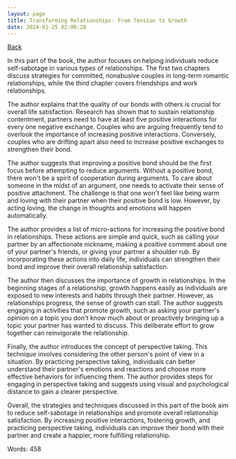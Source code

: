 ```yaml
---
layout: page
title: Transforming Relationships- From Tension to Growth
date: 2024-01-25 02:06:28
---
```


[Back](./)


In this part of the book, the author focuses on helping individuals reduce self-sabotage in various types of relationships. The first two chapters discuss strategies for committed, nonabusive couples in long-term romantic relationships, while the third chapter covers friendships and work relationships.

The author explains that the quality of our bonds with others is crucial for overall life satisfaction. Research has shown that to sustain relationship contentment, partners need to have at least five positive interactions for every one negative exchange. Couples who are arguing frequently tend to overlook the importance of increasing positive interactions. Conversely, couples who are drifting apart also need to increase positive exchanges to strengthen their bond.

The author suggests that improving a positive bond should be the first focus before attempting to reduce arguments. Without a positive bond, there won't be a spirit of cooperation during arguments. To care about someone in the midst of an argument, one needs to activate their sense of positive attachment. The challenge is that one won't feel like being warm and loving with their partner when their positive bond is low. However, by acting loving, the change in thoughts and emotions will happen automatically.

The author provides a list of micro-actions for increasing the positive bond in relationships. These actions are simple and quick, such as calling your partner by an affectionate nickname, making a positive comment about one of your partner's friends, or giving your partner a shoulder rub. By incorporating these actions into daily life, individuals can strengthen their bond and improve their overall relationship satisfaction.

The author then discusses the importance of growth in relationships. In the beginning stages of a relationship, growth happens easily as individuals are exposed to new interests and habits through their partner. However, as relationships progress, the sense of growth can stall. The author suggests engaging in activities that promote growth, such as asking your partner's opinion on a topic you don't know much about or proactively bringing up a topic your partner has wanted to discuss. This deliberate effort to grow together can reinvigorate the relationship.

Finally, the author introduces the concept of perspective taking. This technique involves considering the other person's point of view in a situation. By practicing perspective taking, individuals can better understand their partner's emotions and reactions and choose more effective behaviors for influencing them. The author provides steps for engaging in perspective taking and suggests using visual and psychological distance to gain a clearer perspective.

Overall, the strategies and techniques discussed in this part of the book aim to reduce self-sabotage in relationships and promote overall relationship satisfaction. By increasing positive interactions, fostering growth, and practicing perspective taking, individuals can improve their bond with their partner and create a happier, more fulfilling relationship.

Words: 458